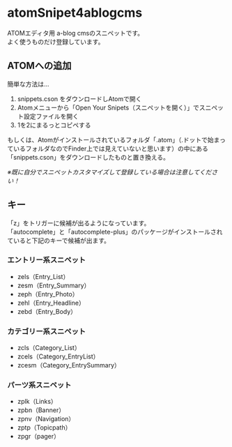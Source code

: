 # atomSnipet4ablogcms
ATOMエディタ用 a-blog cmsのスニペットです。  
よく使うものだけ登録しています。

## ATOMへの追加
簡単な方法は...

1. snippets.cson をダウンロードしAtomで開く
2. Atomメニューから「Open Your Snipets（スニペットを開く）」でスニペット設定ファイルを開く
3. 1を2にまるっとコピペする

もしくは、Atomがインストールされているフォルダ「.atom」（.ドットで始まっているフォルダなのでFinder上では見えていないと思います）の中にある「snippets.cson」をダウンロードしたものと置き換える。

*※既に自分でスニペットカスタマイズして登録している場合は注意してください！*

## キー
「z」をトリガーに候補が出るようになっています。  
「autocomplete」と「autocomplete-plus」のパッケージがインストールされていると下記のキーで候補が出ます。


### エントリー系スニペット

* zels（Entry_List）
* zesm（Entry_Summary）
* zeph（Entry_Photo）
* zehl（Entry_Headline）
* zebd（Entry_Body）

### カテゴリー系スニペット

* zcls（Category_List）
* zcels（Category_EntryList）
* zcesm（Category_EntrySummary）

### パーツ系スニペット

* zplk（Links）
* zpbn（Banner）
* zpnv（Navigation）
* zptp（Topicpath）
* zpgr（pager）
